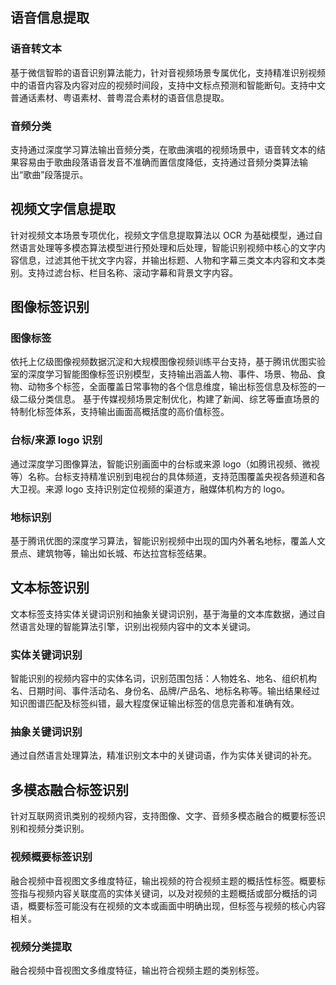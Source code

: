 ## 语音信息提取
### 语音转文本
基于微信智聆的语音识别算法能力，针对音视频场景专属优化，支持精准识别视频中的语音内容及内容对应的视频时间段，支持中文标点预测和智能断句。支持中文普通话素材、粤语素材、普粤混合素材的语音信息提取。

### 音频分类
支持通过深度学习算法输出音频分类，在歌曲演唱的视频场景中，语音转文本的结果容易由于歌曲段落语音发音不准确而置信度降低，支持通过音频分类算法输出“歌曲”段落提示。

## 视频文字信息提取
针对视频文本场景专项优化，视频文字信息提取算法以 OCR 为基础模型，通过自然语言处理等多模态算法模型进行预处理和后处理，智能识别视频中核心的文字内容信息，过滤其他干扰文字内容，并输出标题、人物和字幕三类文本内容和文本类别。支持过滤台标、栏目名称、滚动字幕和背景文字内容。

## 图像标签识别
### 图像标签
依托上亿级图像视频数据沉淀和大规模图像视频训练平台支持，基于腾讯优图实验室的深度学习智能图像标签识别模型，支持输出涵盖人物、事件、场景、物品、食物、动物多个标签，全面覆盖日常事物的各个信息维度，输出标签信息及标签的一级二级分类信息。
基于传媒视频场景定制优化，构建了新闻、综艺等垂直场景的特制化标签体系，支持输出画面高概括度的高价值标签。

### 台标/来源 logo 识别
通过深度学习图像算法，智能识别画面中的台标或来源 logo（如腾讯视频、微视等）名称。台标支持精准识别到电视台的具体频道，支持范围覆盖央视各频道和各大卫视。来源 logo 支持识别定位视频的渠道方，融媒体机构方的 logo。

### 地标识别
基于腾讯优图的深度学习算法，智能识别视频中出现的国内外著名地标，覆盖人文景点、建筑物等，输出如长城、布达拉宫标签结果。

## 文本标签识别
文本标签支持实体关键词识别和抽象关键词识别，基于海量的文本库数据，通过自然语言处理的智能算法引擎，识别出视频内容中的文本关键词。

### 实体关键词识别
智能识别的视频内容中的实体名词，识别范围包括：人物姓名、地名、组织机构名、日期时间、事件活动名、身份名、品牌/产品名、地标名称等。输出结果经过知识图谱匹配及标签纠错，最大程度保证输出标签的信息完善和准确有效。

### 抽象关键词识别
通过自然语言处理算法，精准识别文本中的关键词语，作为实体关键词的补充。

## 多模态融合标签识别
针对互联网资讯类别的视频内容，支持图像、文字、音频多模态融合的概要标签识别和视频分类识别。

### 视频概要标签识别
融合视频中音视图文多维度特征，输出视频的符合视频主题的概括性标签。概要标签指与视频内容关联度高的实体关键词，以及对视频的主题概括或部分概括的词语，概要标签可能没有在视频的文本或画面中明确出现，但标签与视频的核心内容相关。

### 视频分类提取
融合视频中音视图文多维度特征，输出符合视频主题的类别标签。

